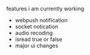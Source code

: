 features i am currently working
- webpush notification
- socket notication
- audio recoding
- isread true or false
- major ui changes
  
